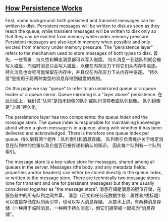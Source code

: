 ## [How Persistence Works](https://www.rabbitmq.com/persistence-conf.html#how-it-works)

First, some background: both persistent and transient messages can be written to disk. Persistent messages will be written to disk as soon as they reach the queue, while transient messages will be written to disk only so that they can be evicted from memory while under memory pressure. Persistent messages are also kept in memory when possible and only evicted from memory under memory pressure. The "persistence layer" refers to the mechanism used to store messages of both types to disk.  首先，一些背景：持久性和瞬态消息都可以写入磁盘。 持久消息一到达队列就会被写入磁盘，而临时消息只会写入磁盘，以便在内存压力下将它们从内存中驱逐。 持久消息也会尽可能保留在内存中，并且仅在内存压力下从内存中驱逐。 “持久层”是指用于将两种类型的消息存储到磁盘的机制。

On this page we say "queue" to refer to an unmirrored queue or a queue leader or a queue mirror. Queue mirroring is a "layer above" persistence.  在此页面上，我们说“队列”是指未镜像的队列或队列领导者或队列镜像。 队列镜像是“上层”持久化。

The persistence layer has two components: the *queue index* and the *message store*. The queue index is responsible for maintaining knowledge about where a given message is in a queue, along with whether it has been delivered and acknowledged. There is therefore one queue index per queue.  持久层有两个组件：队列索引和消息存储。 队列索引负责维护关于给定消息在队列中的位置以及它是否已被传递和确认的知识。 因此每个队列有一个队列索引。

The message store is a key-value store for messages, shared among all queues in the server. Messages (the body, and any metadata fields: properties and/or headers) can either be stored directly in the queue index, or written to the message store. There are technically two message stores (one for transient and one for persistent messages) but they are usually considered together as "the message store".  消息存储是消息的键值存储，在服务器中的所有队列之间共享。 消息（正文和任何元数据字段：属性和/或标题）可以直接存储在队列索引中，也可以写入消息存储。 从技术上讲，有两种消息存储（一种用于临时消息，一种用于持久消息），但它们通常被一起视为“消息存储”。